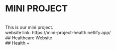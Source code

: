 # MINI PROJECT 
<br>
This is our mini project.
<br>
website link: https://mini-project-health.netlify.app/
<br>
## Healthcare Website
<br>
## Health +
